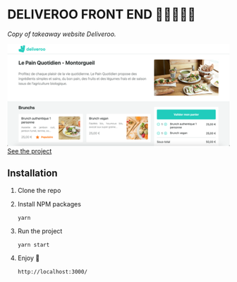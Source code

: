 # DELIVEROO FRONT END 🍔🍟🍕🧁🍩

_Copy of takeaway website Deliveroo._

![Screenshot](screenshot.png)
<br/>
[See the project](https://deliveroooooooo.netlify.app/)

## Installation

1. Clone the repo

2. Install NPM packages

   ```sh
   yarn
   ```

3. Run the project

   ```JS
   yarn start
   ```

4. Enjoy 🎇
   ```JS
   http://localhost:3000/
   ```
